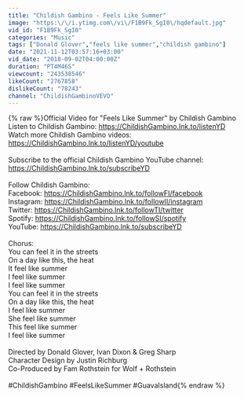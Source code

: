 ```yaml
---
title: "Childish Gambino - Feels Like Summer"
image: "https:\/\/i.ytimg.com\/vi\/F1B9Fk_SgI0\/hqdefault.jpg"
vid_id: "F1B9Fk_SgI0"
categories: "Music"
tags: ["Donald Glover","feels like summer","childish gambino"]
date: "2021-11-12T03:57:16+03:00"
vid_date: "2018-09-02T04:00:00Z"
duration: "PT4M46S"
viewcount: "243538546"
likeCount: "2767858"
dislikeCount: "78243"
channel: "ChildishGambinoVEVO"
---
```

{% raw %}Official Video for &quot;Feels Like Summer&quot; by Childish Gambino<br />Listen to Childish Gambino: <a rel="nofollow" target="blank" href="https://ChildishGambino.lnk.to/listenYD">https://ChildishGambino.lnk.to/listenYD</a><br />Watch more Childish Gambino videos: <a rel="nofollow" target="blank" href="https://ChildishGambino.lnk.to/listenYD/youtube">https://ChildishGambino.lnk.to/listenYD/youtube</a><br /><br />Subscribe to the official Childish Gambino YouTube channel: <a rel="nofollow" target="blank" href="https://ChildishGambino.lnk.to/subscribeYD">https://ChildishGambino.lnk.to/subscribeYD</a><br /><br />Follow Childish Gambino:<br />Facebook: <a rel="nofollow" target="blank" href="https://ChildishGambino.lnk.to/followFI/facebook">https://ChildishGambino.lnk.to/followFI/facebook</a><br />Instagram: <a rel="nofollow" target="blank" href="https://ChildishGambino.lnk.to/followII/instagram">https://ChildishGambino.lnk.to/followII/instagram</a><br />Twitter: <a rel="nofollow" target="blank" href="https://ChildishGambino.lnk.to/followTI/twitter">https://ChildishGambino.lnk.to/followTI/twitter</a><br />Spotify: <a rel="nofollow" target="blank" href="https://ChildishGambino.lnk.to/followSI/spotify">https://ChildishGambino.lnk.to/followSI/spotify</a><br />YouTube: <a rel="nofollow" target="blank" href="https://ChildishGambino.lnk.to/subscribeYD">https://ChildishGambino.lnk.to/subscribeYD</a><br /><br />Chorus:<br />You can feel it in the streets<br />On a day like this, the heat<br />It feel like summer<br />I feel like summer<br />I feel like summer<br />You can feel it in the streets<br />On a day like this, the heat<br />I feel like summer<br />She feel like summer<br />This feel like summer<br />I feel like summer<br /><br />Directed by Donald Glover, Ivan Dixon &amp; Greg Sharp<br />Character Design by Justin Richburg<br />Co-Produced by Fam Rothstein for Wolf + Rothstein<br /><br />#ChildishGambino #FeelsLikeSummer #GuavaIsland{% endraw %}
